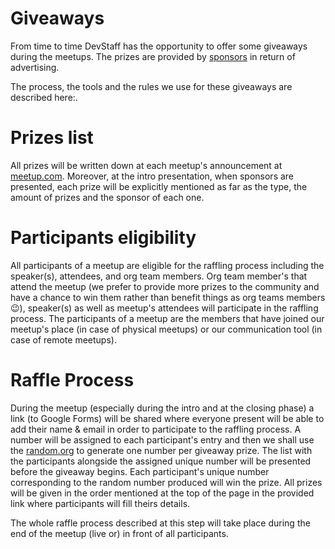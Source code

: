 # Giveaways
From time to time DevStaff has the opportunity to offer some giveaways during the meetups. The prizes are provided by [sponsors](https://github.com/devstaff-crete/DevStaff-Heraklion/blob/master/Sponsors.md) in return of advertising.

The process, the tools and the rules we use for these giveaways are described here:.

# Prizes list
All prizes will be written down at each meetup's announcement at [meetup.com](https://www.meetup.com/devstaff/). Moreover, at the intro presentation, when sponsors are presented, each prize will be explicitly mentioned as far as the type, the amount of prizes and the sponsor of each one.

# Participants eligibility
All participants of a meetup are eligible for the raffling process including the speaker(s), attendees, and org team members. Org team member's that attend the meetup (we prefer to provide more prizes to the community and have a chance to win them rather than benefit things as org teams members 😉), speaker(s) as well as meetup's attendees will participate in the raffling process. The participants of a meetup are the members that have joined our meetup's place (in case of physical meetups) or our communication tool (in case of remote meetups).

# Raffle Process
During the meetup (especially during the intro and at the closing phase) a link (to Google Forms) will be shared where everyone present will be able to add their name & email in order to participate to the raffling process. A number will be assigned to each participant's entry and then we shall use the [random.org](https://www.random.org/) to generate one number per giveaway prize. The list with the participants alongside the assigned unique number will be presented before the giveaway begins. Each participant's unique number corresponding to the random number produced will win the prize. All prizes will be given in the order mentioned at the top of the page in the provided link where participants will fill theirs details.

The whole raffle process described at this step will take place during the end of the meetup (live or) in front of all participants.

